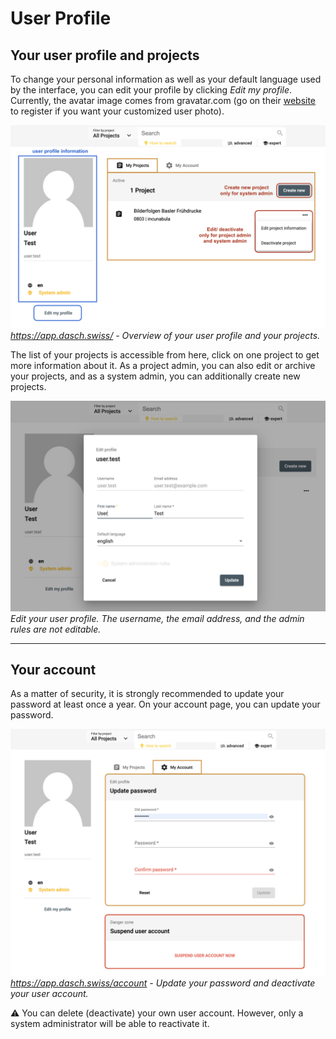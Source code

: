# User Profile

## Your user profile and projects

To change your personal information as well as your default language used by the interface, you can edit your profile by clicking *Edit my profile*. Currently, the avatar image comes from gravatar.com (go on their <a href="http://en.gravatar.com/" target="_blank">website</a> to register if you want your customized user photo).

![Get access to your user profile and more](../assets/images/usermenu-to-userprofile.png)*<https://app.dasch.swiss/> - Overview of your user profile and your projects.*

The list of your projects is accessible from here, click on one project to get more information about it. As a project admin, you can also edit or archive your projects, and as a system admin, you can additionally create new projects.

![Edit user's profile](../assets/images/user-edit-profile.png)*Edit your user profile. The username, the email address, and the admin rules are not editable.*

---

## Your account

As a matter of security, it is strongly recommended to update your password at least once a year. On your account page, you can update your password.

![Get access to the user account where the user can reset its password and deactivate its own account](../assets/images/user-account.png)*<https://app.dasch.swiss/account> - Update your password and deactivate your user account.*

&#9888;
You can delete (deactivate) your own user account. However, only a system administrator will be able to reactivate it.
